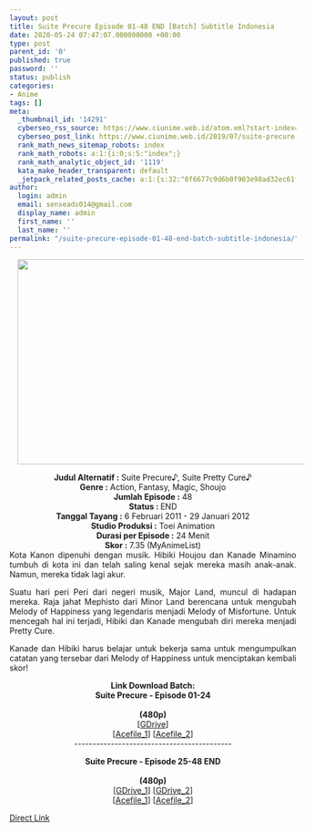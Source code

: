 ```yaml
---
layout: post
title: Suite Precure Episode 01-48 END [Batch] Subtitle Indonesia
date: 2020-05-24 07:47:07.000000000 +00:00
type: post
parent_id: '0'
published: true
password: ''
status: publish
categories:
- Anime
tags: []
meta:
  _thumbnail_id: '14291'
  cyberseo_rss_source: https://www.ciunime.web.id/atom.xml?start-index=451&max-results=150
  cyberseo_post_link: https://www.ciunime.web.id/2019/07/suite-precure-episode-01-48-end-batch.html
  rank_math_news_sitemap_robots: index
  rank_math_robots: a:1:{i:0;s:5:"index";}
  rank_math_analytic_object_id: '1119'
  kata_make_header_transparent: default
  _jetpack_related_posts_cache: a:1:{s:32:"8f6677c9d6b0f903e98ad32ec61f8deb";a:2:{s:7:"expires";i:1653663596;s:7:"payload";a:0:{}}}
author:
  login: admin
  email: senseads014@gmail.com
  display_name: admin
  first_name: ''
  last_name: ''
permalink: "/suite-precure-episode-01-48-end-batch-subtitle-indonesia/"
---
```

<div class="separator" style="clear: both; text-align: center;"><a href="https://1.bp.blogspot.com/-V_SZLiCqq_s/XTL70rDxT8I/AAAAAAAAcMY/XnqdSP4hY4cvSU7aqWrFd9heRlvPU7ehQCLcBGAs/s1600/Suite%2BPrecure.jpg" imageanchor="1" style="margin-left: 1em; margin-right: 1em;"><img border="0" data-original-height="720" data-original-width="1280" height="360" src="{{ site.baseurl }}/assets/2020/05/Suite%2BPrecure.jpg" width="640" /></a></div>
<p>
<div style="text-align: center;"><b>Judul</b><b><b> Alternatif</b> :</b> Suite Precure♪, Suite Pretty Cure♪</div>
<div style="text-align: center;"><b><b>Genre :</b></b> Action, Fantasy, Magic, Shoujo</div>
<div style="text-align: center;"><b>Jumlah Episode :</b> 48<br /><b>Status :&nbsp;</b>END<br /><b>Tanggal Tayang :</b> 6 Februari 2011 - 29 Januari 2012<br /><b>Studio Produksi :</b> Toei Animation<br /><b>Durasi per Episode :</b> 24 Menit</div>
<div style="text-align: center;"><b>Skor :</b> 7.35 (MyAnimeList)</div>
<div style="text-align: center;"></div>
<div style="text-align: justify;">Kota Kanon dipenuhi dengan musik. Hibiki Houjou dan Kanade Minamino tumbuh di kota ini dan telah saling kenal sejak mereka masih anak-anak. Namun, mereka tidak lagi akur.</p>
<p>Suatu hari peri Peri dari negeri musik, Major Land, muncul di hadapan mereka. Raja jahat Mephisto dari Minor Land berencana untuk mengubah Melody of Happiness yang legendaris menjadi Melody of Misfortune. Untuk mencegah hal ini terjadi, Hibiki dan Kanade mengubah diri mereka menjadi Pretty Cure.</p>
<p>Kanade dan Hibiki harus belajar untuk bekerja sama untuk mengumpulkan catatan yang tersebar dari Melody of Happiness untuk menciptakan kembali skor!</p></div>
<div style="text-align: justify;"></div>
<div style="text-align: justify;"></div>
<div style="text-align: center;"><b>Link Download Batch:</b></div>
<div style="text-align: center;"><b>Suite Precure - Episode 01-24</b><br /><b><br /></b><b>(480p)</b></div>
<div style="text-align: center;">[<a href="https://drive.google.com/u/0/uc?id=1q_suhWiPVkYZv0sWuz9CGd3Opz4ad2uQ" target="_blank" rel="noopener">GDrive</a>]<br />[<a href="https://acefile.co/f/10630679/kusonime-suite_precure-01-24-rar" target="_blank" rel="noopener">Acefile_1</a>] [<a href="https://acefile.co/f/21756314/shirainime-suite-pre-cure-01-24-rar" target="_blank" rel="noopener">Acefile_2</a>]</div>
<div style="text-align: center;">-------------------------------------------</p>
<p><b>Suite Precure - Episode 25-48 END</b><br /><b><br /></b><b>(480p)</b><br />[<a href="https://drive.google.com/u/0/uc?id=1iDScIVMJbCsgJmhBG1t950TZk62QHk9-" target="_blank" rel="noopener">GDrive_1</a>] [<a href="https://drive.google.com/u/0/uc?id=1Cdpe1YRFmmJr2la_ZrNYPVX45nOa7gox" target="_blank" rel="noopener">GDrive_2</a>]<br />[<a href="https://acefile.co/f/10630680/kusonime-suite_precure-25-48-rar" target="_blank" rel="noopener">Acefile_1</a>] [<a href="https://acefile.co/f/21756311/shirainime-suite-pre-cure-25-48-rar" target="_blank" rel="noopener">Acefile_2</a>]</div>
<link rel="stylesheet" href="https://cdnjs.cloudflare.com/ajax/libs/font-awesome/4.7.0/css/font-awesome.min.css" />
<div class="divbtn"> <a href="https://handymansurrender.com/fihup8buzv?key=94550f7ce39444073321dde3b8782f97" class="btn"><i class="fa fa-download"></i> Direct Link</a> </div>
